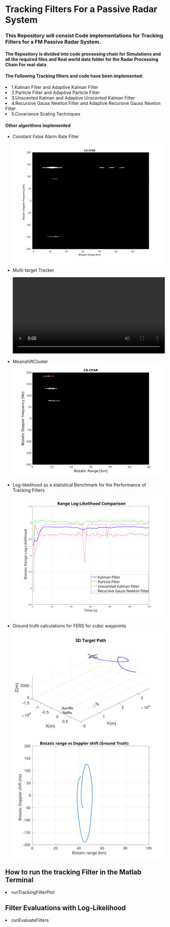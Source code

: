 # Tracking Filters For a Passive Radar System

### This Repository will consist Code implementations for Tracking Filters for a FM Passive Radar System.<br>

#### The Repository is divided into code processing chain for Simulations and all the required files and Real world data folder for the Radar Processing Chain For real-data

#### The Following Tracking filters and code have been implemented:
<li>1.Kalman Filter and Adaptive Kalman Filter</li>
<li>2.Particle Filter  and Adaptive Particle Filter</li>
<li>3.Unscented Kalman and Adaptive Unscented Kalman Filter </li>
<li>4.Recursive Gauss Newton Filter and Adaptive Recursive Gauss Newton Filter</li>
<li>5.Covariance Scaling Techniques</li>

#### Other algorithms implemented
- Constant False Alarm Rate Filter  

  ![CFAR Results](/Simulation_results/CFAR/cacfar_pfa-8.svg)

- Multi-target Tracker

    <video controls width="485">
        <source src="/Simulation_results/mttOutput.mp4" type="video/mp4">
        Your browser does not support the video tag.
    </video>

- MeanshiftCluster 
  ![CFAR Centroid Results](/Simulation_results/CFAR/centroidCFAR.png)

- Log-likelihood as a statistical Benchmark for the Performance of Tracking Filters

   ![Log Likelihood](/Simulation_results/FERS_scenarios/360_range_ll_1.svg)

- Ground truth calculations for FERS for cubic waypoints

   ![GT](/Simulation_results/FERS_scenarios/3D_360.svg)
   ![GT](/Simulation_results/FERS_scenarios/rangeDoppler360.svg)

## How to run the tracking Filter in the Matlab Terminal
<li> runTrackingFilterPlot </li>

## Filter Evaluations with Log-Likelihood
<li> runEvaluateFilters </li>
